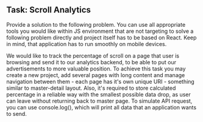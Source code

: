 ## Task: Scroll Analytics

Provide a solution to the following problem. You can use all appropriate tools you would like within JS environment that are not targeting to solve a following problem directly and project itself has to be based on React. Keep in mind, that application has to run smoothly on mobile devices. 

We would like to track the percentage of scroll on a page that user is browsing and send it to our analytics backend, to be able to put our advertisements to more valuable position. To achieve this task you may create a new project, add several pages with long content and manage navigation between them - each page has it's own unique URI - something similar to master-detail layout. Also, it's required to store calculated percentage in a reliable way with the smallest possible data drop, as user can leave without returning back to master page. To simulate API request, you can use console.log(), which will print all data that an application wants to send.
